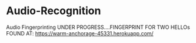 # Audio-Recognition
Audio Fingerprinting
UNDER PROGRESS....FINGERPRINT FOR TWO HELLOs FOUND AT: https://warm-anchorage-45331.herokuapp.com/
